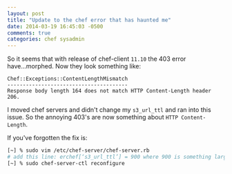 ```yaml
---
layout: post
title: "Update to the chef error that has haunted me"
date: 2014-03-19 16:45:03 -0500
comments: true
categories: chef sysadmin
---
```


So it seems that with release of chef-client `11.10` the 403 error have...morphed. Now they look  something like:

```
Chef::Exceptions::ContentLengthMismatch
---------------------------------------
Response body length 164 does not match HTTP Content-Length header 206.
```

I moved chef servers and didn't change my `s3_url_ttl` and ran into this issue. So the annoying 403's are now something about `HTTP Content-Length`.

If you've forgotten the fix is:
```bash
[~] % sudo vim /etc/chef-server/chef-server.rb
# add this line: erchef[‘s3_url_ttl’] = 900 where 900 is something larger...maybe 1800?
[~] % sudo chef-server-ctl reconfigure
```
